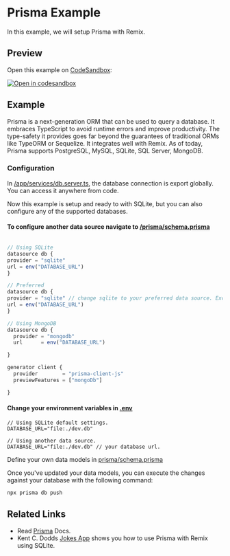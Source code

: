 # Prisma Example

In this example, we will setup Prisma with Remix.

## Preview

Open this example on [CodeSandbox](https://codesandbox.com):

[![Open in codesandbox](https://codesandbox.io/static/img/play-codesandbox.svg)](https://codesandbox.io/s/github/remix-run/remix/tree/main/examples/template)

## Example

Prisma is a next-generation ORM that can be used to query a database. It embraces TypeScript to avoid runtime errors and improve productivity. The type-safety it provides goes far beyond the guarantees of traditional ORMs like TypeORM or Sequelize. It integrates well with Remix. As of today, Prisma supports PostgreSQL, MySQL, SQLite, SQL Server, MongoDB.

### Configuration

In [/app/services/db.server.ts](app/services/db.server.ts), the database connection is export globally. You can access it anywhere from code.

Now this example is setup and ready to with SQLite, but you can also configure any of the supported databases.

#### To configure another data source navigate to [/prisma/schema.prisma](./prisma/schema.prisma)

```javascript

// Using SQLite
datasource db {
provider = "sqlite"
url = env("DATABASE_URL")
}

// Preferred
datasource db {
provider = "sqlite" // change sqlite to your preferred data source. Except for MongoDB.
url = env("DATABASE_URL")
}

// Using MongoDB
datasource db {
  provider = "mongodb"
  url      = env("DATABASE_URL")

}

generator client {
  provider        = "prisma-client-js"
  previewFeatures = ["mongoDb"]

}
```

#### Change your environment variables in [.env](.env)

```.env
// Using SQLite default settings.
DATABASE_URL="file:./dev.db"

// Using another data source.
DATABASE_URL="file:./dev.db" // your database url.

```

Define your own data models in [prisma/schema.prisma](prisma/schema.prisma)

Once you've updated your data models, you can execute the changes against your database with the following command:

```bash
npx prisma db push
```

## Related Links

- Read [Prisma](https://www.prisma.io/docs/) Docs.
- Kent C. Dodds [Jokes App](https://remix.run/docs/en/v1/tutorials/jokes#set-up-prisma) shows you how to use Prisma with Remix using SQLite.
